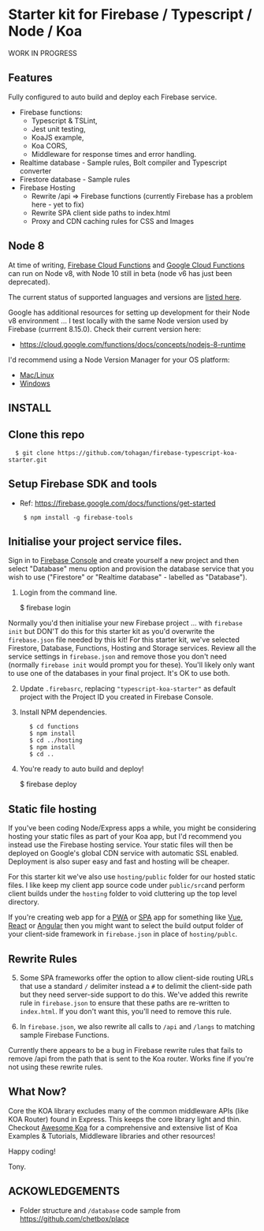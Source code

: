 # Starter kit for Firebase / Typescript / Node / Koa

WORK IN PROGRESS

## Features

Fully configured to auto build and deploy each Firebase service.

- Firebase functions:
  - Typescript & TSLint,
  - Jest unit testing,
  - KoaJS example,
  - Koa CORS,
  - Middleware for response times and error handling.
- Realtime database - Sample rules, Bolt compiler and Typescript converter
- Firestore database - Sample rules
- Firebase Hosting
  - Rewrite /api => Firebase functions (currently Firebase has a problem here - yet to fix)
  - Rewrite SPA client side paths to index.html
  - Proxy and CDN caching rules for CSS and Images

## Node 8

At time of writing, [Firebase Cloud Functions](https://firebase.google.com/docs/functions/) and [Google Cloud Functions](https://cloud.google.com/functions/docs/) can run on Node v8, with Node 10 still in beta (node v6 has just been deprecated).

The current status of supported languages and versions are [listed here](https://cloud.google.com/functions/docs/concepts/exec).

Google has additional resources for setting up development for their Node v8 environment  ...
I test locally with the same Node version used by Firebase (currrent 8.15.0). 
Check their current version here:

   - https://cloud.google.com/functions/docs/concepts/nodejs-8-runtime

I'd recommend using a Node Version Manager for your OS platform:
- [Mac/Linux](https://github.com/nvm-sh/nvm)
- [Windows](https://github.com/coreybutler/nvm-windows)

## INSTALL

## Clone this repo

      $ git clone https://github.com/tohagan/firebase-typescript-koa-starter.git

## Setup Firebase SDK and tools

- Ref: https://firebase.google.com/docs/functions/get-started

       $ npm install -g firebase-tools

## Initialise your project service files.

Sign in to [Firebase Console](https://console.firebase.google.com) and create yourself a new project and then select "Database" menu option and provision the database service that you wish to use ("Firestore" or "Realtime database" - labelled as "Database").

1. Login from the command line.

      $ firebase login

Normally you'd then initialise your new Firebase project ... with `firebase init` but DON'T do this for this starter kit as you'd overwrite the `firebase.json` file needed by this kit! For this starter kit, we've selected Firestore, Database, Functions, Hosting and Storage services.  Review all the service settings in `firebase.json` and remove those you don't need (normally `firebase init` would prompt you for these). You'll likely only want to use one of the databases in your final project. It's OK to use both.

2. Update `.firebasrc`, replacing `"typescript-koa-starter"` as default project with the Project ID you created in Firebase Console.

3. Install NPM dependencies.

```
      $ cd functions
      $ npm install
      $ cd ../hosting
      $ npm install
      $ cd ..
```

4. You're ready to auto build and deploy!

    $ firebase deploy

## Static file hosting

If you've been coding Node/Express apps a while, you might be considering hosting your static files as part of your Koa app, but I'd recommend you instead use the Firebase hosting service. Your static files will then be deployed on Google's global CDN service with automatic SSL enabled. Deployment is also super easy and fast and hosting will be cheaper.

For this starter kit we've also use `hosting/public` folder for our hosted static files. I like keep my client app source code under `public/src`and perform client builds under the `hosting` folder to void cluttering up the top level directory.

If you're creating web app for a [PWA](https://developers.google.com/web/progressive-web-apps/) or [SPA](https://en.wikipedia.org/wiki/Single-page_application) app for something like [Vue](http://vuejs.org), [React](https://reactjs.org/) or [Angular](https://angular.io/) then you might want to select the build output folder of your client-side framework in `firebase.json` in place of `hosting/publc`.

## Rewrite Rules

5. Some SPA frameworks offer the option to allow client-side routing URLs that use a standard `/` delimiter instead a `#` to delimit the client-side path but they need server-side support to do this. We've added this rewrite rule in `firebase.json` to ensure that these paths are re-written to `index.html`.  If you don't want this, you'll need to remove this rule.

6. In `firebase.json`, we also rewrite all calls to `/api` and `/langs` to matching sample Firebase Functions.

Currently there appears to be a bug in Firebase rewrite rules that fails to remove /api from the path that is sent to the Koa router.  Works fine if you're not using these rewrite rules.

## What Now?

Core the KOA library excludes many of the common middleware APIs (like KOA Router) found in Express. This keeps the core library light and thin. Checkout [Awesome Koa](https://github.com/ellerbrock/awesome-koa) for a comprehensive and extensive list of Koa Examples & Tutorials, Middleware libraries and other resources!

Happy coding!

Tony.

## ACKOWLEDGEMENTS

- Folder structure and `/database` code sample from https://github.com/chetbox/place
